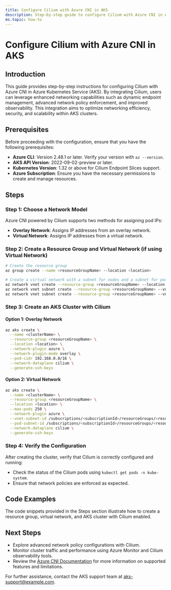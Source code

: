 ```yaml
---
title: Configure Cilium with Azure CNI in AKS
description: Step-by-step guide to configure Cilium with Azure CNI in Azure Kubernetes Service (AKS).
ms.topic: how-to
---
```


# Configure Cilium with Azure CNI in AKS

## Introduction
This guide provides step-by-step instructions for configuring Cilium with Azure CNI in Azure Kubernetes Service (AKS). By integrating Cilium, users can leverage enhanced networking capabilities such as dynamic endpoint management, advanced network policy enforcement, and improved observability. This integration aims to optimize networking efficiency, security, and scalability within AKS clusters.

## Prerequisites
Before proceeding with the configuration, ensure that you have the following prerequisites:

- **Azure CLI**: Version 2.48.1 or later. Verify your version with `az --version`.
- **AKS API Version**: 2022-09-02-preview or later.
- **Kubernetes Version**: 1.32 or above for Cilium Endpoint Slices support.
- **Azure Subscription**: Ensure you have the necessary permissions to create and manage resources.

## Steps

### Step 1: Choose a Network Model
Azure CNI powered by Cilium supports two methods for assigning pod IPs:
- **Overlay Network**: Assigns IP addresses from an overlay network.
- **Virtual Network**: Assigns IP addresses from a virtual network.

### Step 2: Create a Resource Group and Virtual Network (if using Virtual Network)
```bash
# Create the resource group
az group create --name <resourceGroupName> --location <location>

# Create a virtual network with a subnet for nodes and a subnet for pods
az network vnet create --resource-group <resourceGroupName> --location <location> --name <vnetName> --address-prefixes <address prefix, example: 10.0.0.0/8> -o none
az network vnet subnet create --resource-group <resourceGroupName> --vnet-name <vnetName> --name nodesubnet --address-prefixes <address prefix, example: 10.240.0.0/16> -o none
az network vnet subnet create --resource-group <resourceGroupName> --vnet-name <vnetName> --name podsubnet --address-prefixes <address prefix, example: 10.241.0.0/16> -o none
```

### Step 3: Create an AKS Cluster with Cilium
#### Option 1: Overlay Network
```bash
az aks create \
  --name <clusterName> \
  --resource-group <resourceGroupName> \
  --location <location> \
  --network-plugin azure \
  --network-plugin-mode overlay \
  --pod-cidr 192.168.0.0/16 \
  --network-dataplane cilium \
  --generate-ssh-keys
```

#### Option 2: Virtual Network
```bash
az aks create \
  --name <clusterName> \
  --resource-group <resourceGroupName> \
  --location <location> \
  --max-pods 250 \
  --network-plugin azure \
  --vnet-subnet-id /subscriptions/<subscriptionId>/resourceGroups/<resourceGroupName>/providers/Microsoft.Network/virtualNetworks/<vnetName>/subnets/nodesubnet \
  --pod-subnet-id /subscriptions/<subscriptionId>/resourceGroups/<resourceGroupName>/providers/Microsoft.Network/virtualNetworks/<vnetName>/subnets/podsubnet \
  --network-dataplane cilium \
  --generate-ssh-keys
```

### Step 4: Verify the Configuration
After creating the cluster, verify that Cilium is correctly configured and running:
- Check the status of the Cilium pods using `kubectl get pods -n kube-system`.
- Ensure that network policies are enforced as expected.

## Code Examples
The code snippets provided in the Steps section illustrate how to create a resource group, virtual network, and AKS cluster with Cilium enabled.

## Next Steps
- Explore advanced network policy configurations with Cilium.
- Monitor cluster traffic and performance using Azure Monitor and Cilium observability tools.
- Review the [Azure CNI Documentation](https://learn.microsoft.com/en-us/azure/aks/azure-cni-powered-by-cilium) for more information on supported features and limitations.

For further assistance, contact the AKS support team at aks-support@example.com.